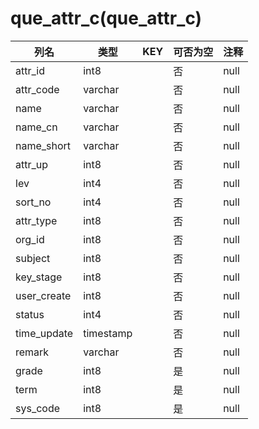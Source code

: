 # que_attr_c(que_attr_c)
| 列名   | 类型   | KEY  | 可否为空 | 注释   |
| ---- | ---- | ---- | ---- | ---- |
|attr_id|int8||否|null|
|attr_code|varchar||否|null|
|name|varchar||否|null|
|name_cn|varchar||否|null|
|name_short|varchar||否|null|
|attr_up|int8||否|null|
|lev|int4||否|null|
|sort_no|int4||否|null|
|attr_type|int8||否|null|
|org_id|int8||否|null|
|subject|int8||否|null|
|key_stage|int8||否|null|
|user_create|int8||否|null|
|status|int4||否|null|
|time_update|timestamp||否|null|
|remark|varchar||否|null|
|grade|int8||是|null|
|term|int8||是|null|
|sys_code|int8||是|null|
